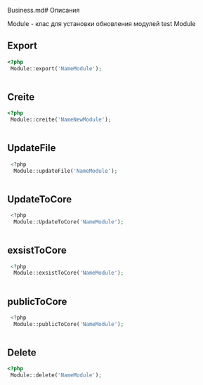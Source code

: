 Business.md# Описания

Module - клас для установки обновления модулей 
test Module

## Export

```php
<?php
 Module::export('NameModule');
 
```
## Creite

```php
<?php
 Module::creite('NameNewModule');
 
```

## UpdateFile

```php
 <?php
  Module::updateFile('NameModule');
  
```
## UpdateToCore

```php
 <?php
  Module::UpdateToCore('NameModule');
  
```

## exsistToCore

```php
 <?php
  Module::exsistToCore('NameModule');
  
```

## publicToCore

```php
 <?php
  Module::publicToCore('NameModule');
  
```

## Delete

```php
<?php
 Module::delete('NameModule');
 
```
